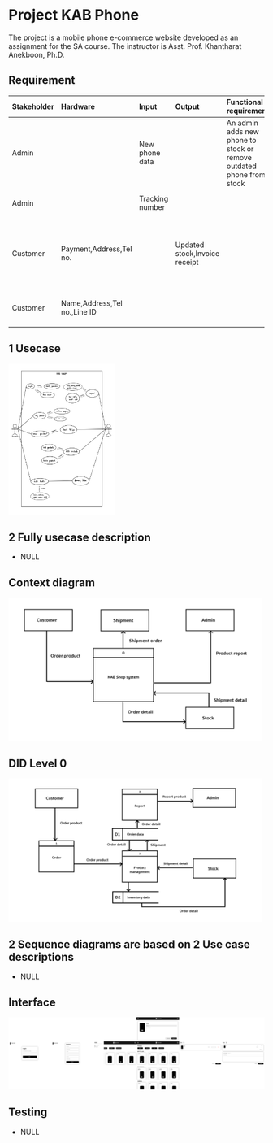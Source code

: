 # Project KAB Phone

The project is a mobile phone e-commerce website developed as an assignment for the SA course. The instructor is Asst. Prof. Khantharat Anekboon, Ph.D.


## Requirement 

| Stakeholder | Hardware | Input | Output | Functional requirement | Nonfunctional requirement | When |
| :-------- | :-------- | :-------- |:-------- | :--------|:-------- | :--------|
| Admin |           | New phone data |           | An admin adds new phone to stock or remove outdated phone from stock |           | They launched a new phone or there is an outdated phone |
| Admin |           | Tracking number |           |           |           | Paid order occurred |
| Customer | Payment,Address,Tel no. |           |      Updated stock,Invoice receipt |           | When customer add item to basket. It will not deduct from stock until payment success | Daily |
| Customer | Name,Address,Tel no.,Line ID |           |           |           | Customer can edit name, address, Tel no., or Line ID | Daily |

## 1 Usecase

<img hight="297" width="210" src="https://github.com/XobazJr/kab-phone/blob/main/use-case.jpg">

## 2 Fully usecase description

- NULL

## Context diagram 

<img hight="500" width="500" src="https://github.com/xobazjr/kab-phone/blob/main/context-diagram.jpg">

## DID Level 0

<img hight="500" width="500" src="https://github.com/xobazjr/kab-phone/blob/main/dfd-level-0.jpg">

## 2 Sequence diagrams are based on 2 Use case descriptions

- NULL

## Interface

<img src="https://github.com/XobazJr/kab-phone/blob/main/interface/png/user-interface.png">

## Testing

- NULL



